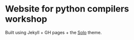 # Website for python compilers workshop

Built using Jekyll + GH pages + the
[Solo](https://chibicode.github.io/solo/) theme.